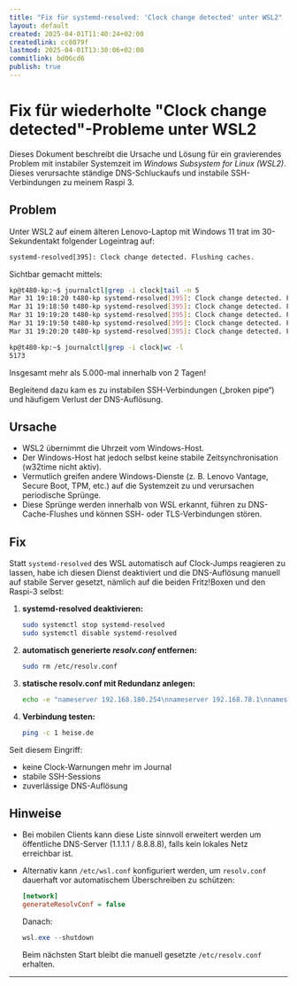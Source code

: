 ```yaml
---
title: "Fix für systemd-resolved: 'Clock change detected' unter WSL2"
layout: default
created: 2025-04-01T11:40:24+02:00
createdlink: cc8079f
lastmod: 2025-04-01T13:30:06+02:00
commitlink: bd06cd6
publish: true
---
```



# Fix für wiederholte "Clock change detected"-Probleme unter WSL2

Dieses Dokument beschreibt die Ursache und Lösung für ein gravierendes Problem mit instabiler Systemzeit im *Windows Subsystem for Linux (WSL2)*.
Dieses verursachte ständige DNS-Schluckaufs und instabile SSH-Verbindungen zu meinem Raspi 3.

## Problem

Unter WSL2 auf einem älteren Lenovo-Laptop mit Windows 11 trat im 30-Sekundentakt folgender Logeintrag auf:

~~~bash
systemd-resolved[395]: Clock change detected. Flushing caches.
~~~

Sichtbar gemacht mittels:

~~~bash
kp@t480-kp:~$ journalctl|grep -i clock|tail -n 5
Mar 31 19:18:20 t480-kp systemd-resolved[395]: Clock change detected. Flushing caches.
Mar 31 19:18:50 t480-kp systemd-resolved[395]: Clock change detected. Flushing caches.
Mar 31 19:19:20 t480-kp systemd-resolved[395]: Clock change detected. Flushing caches.
Mar 31 19:19:50 t480-kp systemd-resolved[395]: Clock change detected. Flushing caches.
Mar 31 19:20:20 t480-kp systemd-resolved[395]: Clock change detected. Flushing caches.

kp@t480-kp:~$ journalctl|grep -i clock|wc -l
5173
~~~

Insgesamt mehr als 5.000-mal innerhalb von 2 Tagen!

Begleitend dazu kam es zu instabilen SSH-Verbindungen („broken pipe“) und häufigem Verlust der DNS-Auflösung.

## Ursache

- WSL2 übernimmt die Uhrzeit vom Windows-Host.
- Der Windows-Host hat jedoch selbst keine stabile Zeitsynchronisation (w32time nicht aktiv).
- Vermutlich greifen andere Windows-Dienste (z. B. Lenovo Vantage, Secure Boot, TPM, etc.) auf die Systemzeit zu und verursachen periodische Sprünge.
- Diese Sprünge werden innerhalb von WSL erkannt, führen zu DNS-Cache-Flushes und können SSH- oder TLS-Verbindungen stören.

## Fix

Statt `systemd-resolved` des WSL automatisch auf Clock-Jumps reagieren zu lassen, habe ich diesen Dienst deaktiviert und die DNS-Auflösung manuell auf stabile Server gesetzt, nämlich auf die beiden Fritz!Boxen und den Raspi-3 selbst:

1. **systemd-resolved deaktivieren:**

   ~~~bash
   sudo systemctl stop systemd-resolved
   sudo systemctl disable systemd-resolved
   ~~~

2. **automatisch generierte *resolv.conf* entfernen:**

   ~~~bash
   sudo rm /etc/resolv.conf
   ~~~

3. **statische resolv.conf mit Redundanz anlegen:**

   ~~~bash
   echo -e "nameserver 192.168.180.254\nnameserver 192.168.78.1\nnameserver 192.168.180.1\nnameserver 192.168.78.254" | sudo tee /etc/resolv.conf
   ~~~

4. **Verbindung testen:**

   ~~~bash
   ping -c 1 heise.de
   ~~~

Seit diesem Eingriff:

- keine Clock-Warnungen mehr im Journal
- stabile SSH-Sessions
- zuverlässige DNS-Auflösung

## Hinweise

- Bei mobilen Clients kann diese Liste sinnvoll erweitert werden um öffentliche DNS-Server (1.1.1.1 / 8.8.8.8), falls kein lokales Netz erreichbar ist.
- Alternativ kann `/etc/wsl.conf` konfiguriert werden, um `resolv.conf` dauerhaft vor automatischem Überschreiben zu schützen:

   ~~~ini
   [network]
   generateResolvConf = false
   ~~~
   
   Danach:
   
   ~~~powershell
   wsl.exe --shutdown
   ~~~

   Beim nächsten Start bleibt die manuell gesetzte `/etc/resolv.conf` erhalten.

<!--
## Siehe auch:

[Obduktionsbericht](#Obduktionsbericht) | [resolv.conf](#resolv.conf) | [Pi-hole](#Pi-hole) | [SSH](#SSH) | [systemd-resolved](#systemd-resolved) | [Index](#index) |
-->

---



